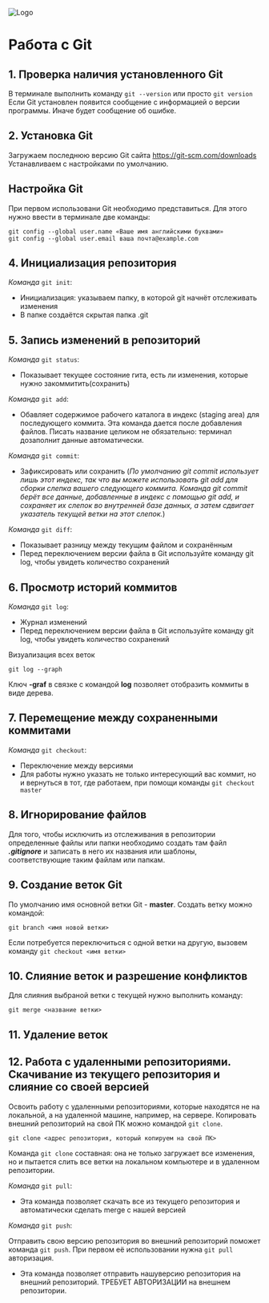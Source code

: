 ![Logo](Git-Logo-1788C.png)
# Работа с Git

## 1. Проверка наличия установленного Git
В терминале выполнить команду `git --version` или просто `git version` Если Git установлен появится сообщение с информацией о версии программы. Иначе будет сообщение об ошибке.

## 2. Установка Git 
Загружаем последнюю версию Git сайта  https://git-scm.com/downloads
Устанавливаем с настройками по умолчанию.

## Настройка Git 
При первом использовани Git необходимо представиться. Для этого нужно ввести в терминале две команды:
```
git config --global user.name «Ваше имя английскими буквами»
git config --global user.email ваша почта@example.com
```
## 4. Инициализация репозитория
*Команда* `git init`:
* Инициализация: указываем папку, в которой
git начнёт отслеживать изменения
* В папке создаётся скрытая папка .git

## 5. Запись изменений в репозиторий 
*Команда* `git status`:
* Показывает текущее состояние гита, есть ли изменения, которые нужно закоммитить(сохранить)

*Команда* `git add`:
* Обавляет содержимое рабочего каталога 
в индекс (staging area) для последующего коммита. Эта команда дается после добавления
файлов. Писать название целиком не обязательно: терминал дозаполнит данные автоматически.

*Команда* `git commit`:
* Зафиксировать или сохранить (*По умолчанию git commit использует лишь этот индекс, так что вы можете использовать git add 
для сборки слепка вашего следующего коммита.
Команда git commit берёт все данные, добавленные в индекс с помощью git add, и сохраняет их
слепок во внутренней базе данных, а затем сдвигает указатель текущей ветки на этот слепок.*)

*Команда* `git diff`:
* Показывает разницу между текущим файлом
и сохранённым
* Перед переключением версии файла в Git
используйте команду git log, чтобы увидеть
количество сохранений

## 6. Просмотр историй коммитов
*Команда* `git log`:
* Журнал изменений
* Перед переключением версии файла в Git
используйте команду git log, чтобы увидеть
количество сохранений

Визуализация всех веток
```
git log --graph
```
Ключ **-graf** в связке с командой **log** позволяет отобразить коммиты в виде дерева.

## 7. Перемещение между сохраненными коммитами 
*Команда* `git checkout`:
* Переключение между версиями
* Для работы нужно указать не только
интересующий вас коммит, но и вернуться 
в тот, где работаем, при помощи команды 
`git checkout master`

## 8. Игнорирование файлов
Для того, чтобы исключить из отслеживания в репозитории определенные файлы или папки необходимо создать там файл ***.gitignore*** и записать в него их названия или шаблоны, соответствующие таким файлам или папкам.

## 9. Создание веток Git 
По умолчанию имя основной ветки Git - **master**.
Создать ветку можно командой:
```
git branch <имя новой ветки>
```
Если потребуется переключиться с одной ветки
на другую, вызовем команду `git checkout <имя
ветки>`

## 10. Слияние веток и разрешение конфликтов 
Для слияния выбраной ветки с текущей нужно выполнить команду:
```
git merge <название ветки>
```
## 11. Удаление веток

## 12. Работа с удаленными репозиториями. Скачивание из текущего репозитория и слияние со своей версией
Освоить работу с удаленными репозиториями, которые находятся не на локальной, а на удаленной машине, например, на сервере.
Копировать внешний репозиторий на свой ПК можно командой `git clone`.
```
git clone <адрес репозитория, который копируем на свой ПК>
```
Команда `git clone` составная: она не только загружает все изменения, но и пытается слить все ветки на локальном компьютере и в удаленном репозитории.

*Команда* `git pull`:
* Эта команда позволяет скачать все из текущего репозитория и автоматически сделать merge с нашей версией

*Команда* `git push`:

Отправить свою версию репозитория во
внешний репозиторий поможет команда `git
push`. При первом её использовании нужна
`git pull` авторизация.
* Эта команда позволяет отправить нашуверсию репозитория на внешний репозиторий. ТРЕБУЕТ АВТОРИЗАЦИИ на внешнем репозитории.

